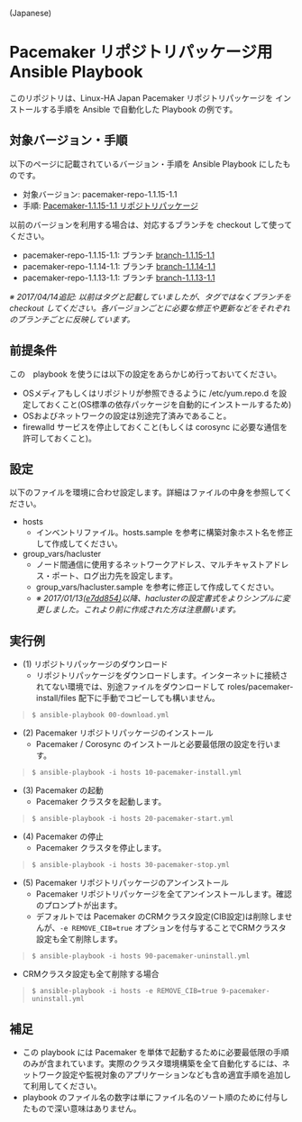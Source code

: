 (Japanese)

# Pacemaker リポジトリパッケージ用 Ansible Playbook

このリポジトリは、Linux-HA Japan Pacemaker リポジトリパッケージを
インストールする手順を Ansible で自動化した Playbook の例です。

## 対象バージョン・手順

以下のページに記載されているバージョン・手順を Ansible Playbook にしたものです。

* 対象バージョン: pacemaker-repo-1.1.15-1.1
* 手順: [Pacemaker-1.1.15-1.1 リポジトリパッケージ](http://linux-ha.osdn.jp/wp/archives/4591)

以前のバージョンを利用する場合は、対応するブランチを checkout して使ってください。

* pacemaker-repo-1.1.15-1.1: ブランチ [branch-1.1.15-1.1](https://github.com/kskmori/ansible-pacemaker/tree/branch-1.1.15-1.1)
* pacemaker-repo-1.1.14-1.1: ブランチ [branch-1.1.14-1.1](https://github.com/kskmori/ansible-pacemaker/tree/branch-1.1.14-1.1)
* pacemaker-repo-1.1.13-1.1: ブランチ [branch-1.1.13-1.1](https://github.com/kskmori/ansible-pacemaker/tree/branch-1.1.13-1.1)

_※ 2017/04/14追記: 以前はタグと記載していましたが、タグではなくブランチを checkout してください。各バージョンごとに必要な修正や更新などをそれぞれのブランチごとに反映しています。_

## 前提条件

この　playbook を使うには以下の設定をあらかじめ行っておいてください。

* OSメディアもしくはリポジトリが参照できるように /etc/yum.repo.d を設定しておくこと(OS標準の依存パッケージを自動的にインストールするため)
* OSおよびネットワークの設定は別途完了済みであること。
* firewalld サービスを停止しておくこと(もしくは corosync に必要な通信を許可しておくこと)。

## 設定

以下のファイルを環境に合わせ設定します。詳細はファイルの中身を参照してください。

* hosts
  * インベントリファイル。hosts.sample を参考に構築対象ホスト名を修正して作成してください。
* group_vars/hacluster
  * ノード間通信に使用するネットワークアドレス、マルチキャストアドレス・ポート、ログ出力先を設定します。
  * group_vars/hacluster.sample を参考に修正して作成してください。
  * _※ 2017/01/13[(e7dd854)](https://github.com/kskmori/ansible-pacemaker/commit/e7dd854)以降、haclusterの設定書式をよりシンプルに変更しました。これより前に作成された方は注意願います。_

## 実行例

* (1) リポジトリパッケージのダウンロード
  * リポジトリパッケージをダウンロードします。インターネットに接続されてない環境では、別途ファイルをダウンロードして roles/pacemaker-install/files 配下に手動でコピーしても構いません。

>     $ ansible-playbook 00-download.yml

* (2) Pacemaker リポジトリパッケージのインストール
  * Pacemaker / Corosync のインストールと必要最低限の設定を行います。

>     $ ansible-playbook -i hosts 10-pacemaker-install.yml 

* (3) Pacemaker の起動
  * Pacemaker クラスタを起動します。

>     $ ansible-playbook -i hosts 20-pacemaker-start.yml 

* (4) Pacemaker の停止
  * Pacemaker クラスタを停止します。

>     $ ansible-playbook -i hosts 30-pacemaker-stop.yml 

* (5) Pacemaker リポジトリパッケージのアンインストール
  * Pacemaker リポジトリパッケージを全てアンインストールします。確認のプロンプトが出ます。
  * デフォルトでは Pacemaker のCRMクラスタ設定(CIB設定)は削除しませんが、`-e REMOVE_CIB=true` オプションを付与することでCRMクラスタ設定も全て削除します。

>     $ ansible-playbook -i hosts 90-pacemaker-uninstall.yml 

  * CRMクラスタ設定も全て削除する場合

>     $ ansible-playbook -i hosts -e REMOVE_CIB=true 9-pacemaker-uninstall.yml


## 補足

* この playbook には Pacemaker を単体で起動するために必要最低限の手順のみが含まれています。実際のクラスタ環境構築を全て自動化するには、ネットワーク設定や監視対象のアプリケーションなども含め適宜手順を追加して利用してください。
* playbook のファイル名の数字は単にファイル名のソート順のために付与したもので深い意味はありません。
